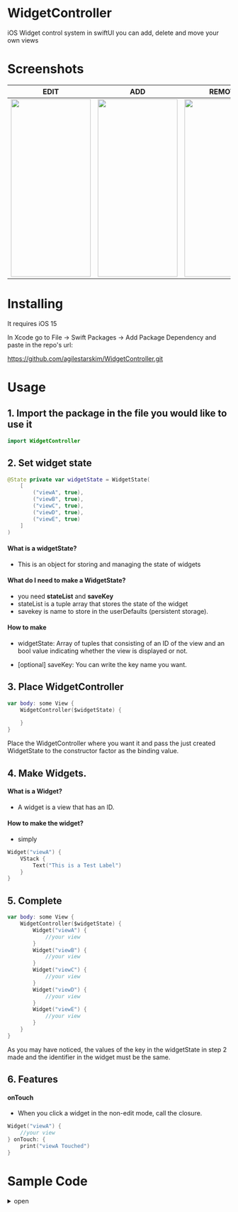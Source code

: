 # WidgetController

iOS Widget control system in swiftUI
you can add, delete and move your own views

# Screenshots

EDIT | ADD | REMOVE | MOVE |
| :---------------: | :---------------: | :---------------: | :---------------: |
| <img src="https://user-images.githubusercontent.com/79740398/202903167-50de45e9-bf16-43ef-b3ee-e24b975d4e8f.gif" width="180" height="400"/>| <img src="https://user-images.githubusercontent.com/79740398/202901369-ec764376-ce0e-47a7-93a9-25043abfc4a3.gif" width="180" height="400"/> |<img src="https://user-images.githubusercontent.com/79740398/202902199-c9082e5b-23fd-48ea-b9a1-2447e9adce0b.gif" width="180" height="400"/>| <img src="https://user-images.githubusercontent.com/79740398/202902134-da105f7a-b15b-4ec2-a280-aeb4f77a7954.gif" width="180" height="400"/> |


# Installing

It requires iOS 15

In Xcode go to File -> Swift Packages -> Add Package Dependency and paste in the repo's url: 

https://github.com/agilestarskim/WidgetController.git

# Usage

## 1. Import the package in the file you would like to use it

```swift
import WidgetController
```

## 2. Set widget state 

```swift
@State private var widgetState = WidgetState(
    [   
        ("viewA", true),
        ("viewB", true),
        ("viewC", true),
        ("viewD", true),
        ("viewE", true)
    ]
)
```

#### What is a widgetState?

* This is an object for storing and managing the state of widgets

#### What do I need to make a WidgetState?

* you need **stateList** and **saveKey**
* stateList is a tuple array that stores the state of the widget 
* savekey is name to store in the userDefaults (persistent storage).

#### How to make
* widgetState: Array of tuples that consisting of an ID of the view and an bool value indicating whether the view is displayed or not.

* \[optional] saveKey: You can write the key name you want.


## 3. Place WidgetController

```swift
var body: some View {
    WidgetController($widgetState) {
    
    }       
}
```  

Place the WidgetController where you want it and pass the just created WidgetState to the constructor factor as the binding value.


## 4. Make Widgets.

#### What is a Widget?
* A widget is a view that has an ID.

#### How to make the widget?
* simply

```swift
Widget("viewA") {
    VStack {
        Text("This is a Test Label")
    }
}
```


## 5. Complete


```swift
var body: some View {
    WidgetController($widgetState) {
        Widget("viewA") {
            //your view
        }
        Widget("viewB") {
            //your view
        }
        Widget("viewC") {
            //your view
        }
        Widget("viewD") {
            //your view
        }
        Widget("viewE") {
            //your view
        }            
    }   
}
```

As you may have noticed, the values of the key in the widgetState in step 2 made and the identifier in the widget must be the same.

## 6. Features

#### onTouch
* When you click a widget in the non-edit mode, call the closure.
```swift
Widget("viewA") {
    //your view
} onTouch: {
    print("viewA Touched")
}
```


# Sample Code 

<details>   
<summary>open</summary>

Sample code is uploaded with package

```swift
import SwiftUI
import WidgetController

struct ContentView: View {
    
    @State private var widgetStateList = WidgetState([("viewA", true),("viewB", true),("viewC", true),("viewD", true),("viewE", true),("viewF", true),("viewG", true),("viewH", true)])
        
    var body: some View {
        WidgetController($widgetStateList) {
            Widget(identifier: "viewA") {
                RoundedRectangle(cornerRadius: 15).fill(.red).frame(height: 100)
            }
            Widget(identifier: "viewB") {
                RoundedRectangle(cornerRadius: 15).fill(.orange).frame(height: 100)
            }
            Widget(identifier: "viewC") {
                RoundedRectangle(cornerRadius: 15).fill(.yellow).frame(height: 100)
            }
            Widget(identifier: "viewD") {
                RoundedRectangle(cornerRadius: 15).fill(.green).frame(height: 100)
            }
            Widget(identifier: "viewE") {
                RoundedRectangle(cornerRadius: 15).fill(.blue).frame(height: 100)
            }
            Widget(identifier: "viewF") {
                RoundedRectangle(cornerRadius: 15).fill(.cyan).frame(height: 100)
            }
            Widget(identifier: "viewG") {
                RoundedRectangle(cornerRadius: 15).fill(.indigo).frame(height: 100)
            }
            Widget(identifier: "viewH") {
                RoundedRectangle(cornerRadius: 15).fill(.pink).frame(height: 100)
            }
        }
    }
}

struct ContentView_Previews: PreviewProvider {
    static var previews: some View {
        ContentView()
    }
}
```

</details>
